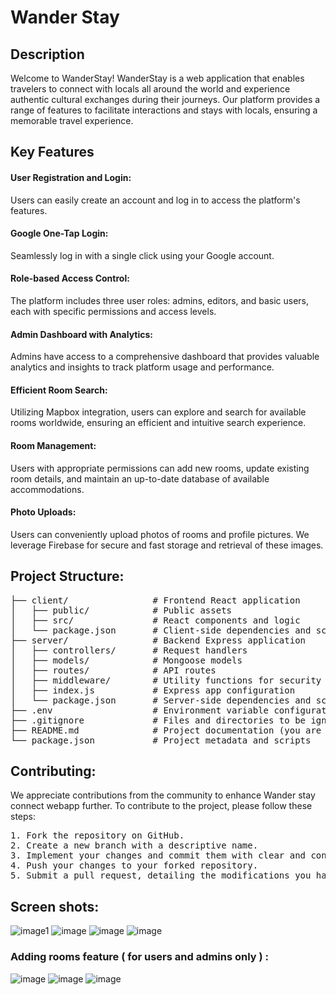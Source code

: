 # Wander Stay
## Description
Welcome to WanderStay! WanderStay is a web application that enables travelers to connect with locals all around the world and experience authentic cultural exchanges during their journeys. Our platform provides a range of features to facilitate interactions and stays with locals, ensuring a memorable travel experience.

## Key Features 
#### User Registration and Login: 
Users can easily create an account and log in to access the platform's features.
#### Google One-Tap Login: 
Seamlessly log in with a single click using your Google account.
#### Role-based Access Control: 
The platform includes three user roles: admins, editors, and basic users, each with specific permissions and access levels.
#### Admin Dashboard with Analytics: 
Admins have access to a comprehensive dashboard that provides valuable analytics and insights to track platform usage and performance.
#### Efficient Room Search: 
Utilizing Mapbox integration, users can explore and search for available rooms worldwide, ensuring an efficient and intuitive search experience.
#### Room Management: 
Users with appropriate permissions can add new rooms, update existing room details, and maintain an up-to-date database of available accommodations.
#### Photo Uploads: 
Users can conveniently upload photos of rooms and profile pictures. We leverage Firebase for secure and fast storage and retrieval of these images.

## Project Structure:
<pre>
├── client/                # Frontend React application
│   ├── public/            # Public assets
│   ├── src/               # React components and logic
│   └── package.json       # Client-side dependencies and scripts
├── server/                # Backend Express application
│   ├── controllers/       # Request handlers
│   ├── models/            # Mongoose models
│   ├── routes/            # API routes
│   ├── middleware/        # Utility functions for security purposes
│   ├── index.js           # Express app configuration
│   └── package.json       # Server-side dependencies and scripts
├── .env                   # Environment variable configuration
├── .gitignore             # Files and directories to be ignored by Git
├── README.md              # Project documentation (you are here)
└── package.json           # Project metadata and scripts
</pre>

## Contributing:
We appreciate contributions from the community to enhance Wander stay connect webapp further. To contribute to the project, please follow these steps:
<pre>
1. Fork the repository on GitHub.
2. Create a new branch with a descriptive name.
3. Implement your changes and commit them with clear and concise messages.
4. Push your changes to your forked repository.
5. Submit a pull request, detailing the modifications you have made.
</pre>

## Screen shots:
![image1](https://github.com/Priyanshi662/WanderStay/assets/77521822/8db8f44d-9d0d-4f11-b0ca-19989b0df22c)
![image](https://github.com/Priyanshi662/WanderStay/assets/77521822/fe1383ba-dfb3-4d6f-9286-cbff747b54e7)
![image](https://github.com/Priyanshi662/WanderStay/assets/77521822/e70a2b47-6224-476b-a10a-4318b102d861)
![image](https://github.com/Priyanshi662/WanderStay/assets/77521822/5455f050-ec8f-442b-b407-3827be31fdbd)

### Adding rooms feature ( for users and admins only ) :
![image](https://github.com/Priyanshi662/WanderStay/assets/77521822/7e27baf2-4abc-4348-a3b0-d3fe1a32050c)
![image](https://github.com/Priyanshi662/WanderStay/assets/77521822/24416e8c-2f4a-49e6-acf0-a0e1e4a0996a)
![image](https://github.com/Priyanshi662/WanderStay/assets/77521822/57031104-2df1-4cbc-95a6-d69c61267a58)


